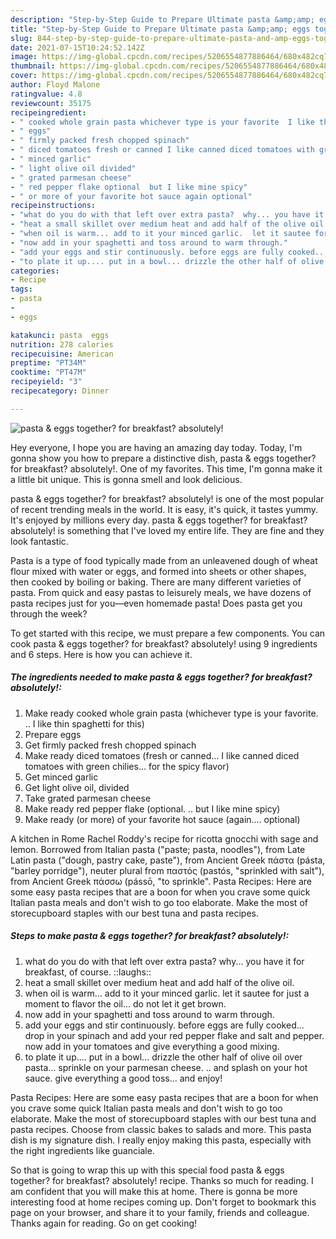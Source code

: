 ```yaml
---
description: "Step-by-Step Guide to Prepare Ultimate pasta &amp;amp; eggs together? for breakfast? absolutely!"
title: "Step-by-Step Guide to Prepare Ultimate pasta &amp;amp; eggs together? for breakfast? absolutely!"
slug: 844-step-by-step-guide-to-prepare-ultimate-pasta-and-amp-eggs-together-for-breakfast-absolutely
date: 2021-07-15T10:24:52.142Z
image: https://img-global.cpcdn.com/recipes/5206554877886464/680x482cq70/pasta-eggs-together-for-breakfast-absolutely-recipe-main-photo.jpg
thumbnail: https://img-global.cpcdn.com/recipes/5206554877886464/680x482cq70/pasta-eggs-together-for-breakfast-absolutely-recipe-main-photo.jpg
cover: https://img-global.cpcdn.com/recipes/5206554877886464/680x482cq70/pasta-eggs-together-for-breakfast-absolutely-recipe-main-photo.jpg
author: Floyd Malone
ratingvalue: 4.8
reviewcount: 35175
recipeingredient:
- " cooked whole grain pasta whichever type is your favorite  I like thin spaghetti for this"
- " eggs"
- " firmly packed fresh chopped spinach"
- " diced tomatoes fresh or canned I like canned diced tomatoes with green chilies for the spicy flavor"
- " minced garlic"
- " light olive oil divided"
- " grated parmesan cheese"
- " red pepper flake optional  but I like mine spicy"
- " or more of your favorite hot sauce again optional"
recipeinstructions:
- "what do you do with that left over extra pasta?  why... you have it for breakfast, of course.  ::laughs::"
- "heat a small skillet over medium heat and add half of the olive oil."
- "when oil is warm... add to it your minced garlic.  let it sautee for just a moment to flavor the oil... do not let it get brown."
- "now add in your spaghetti and toss around to warm through."
- "add your eggs and stir continuously. before eggs are fully cooked... drop in  your spinach and add your red pepper flake and salt and pepper. now add in your tomatoes and give everything a good mixing."
- "to plate it up.... put in a bowl... drizzle the other half of olive oil over pasta... sprinkle on your parmesan cheese. .. and splash on your hot sauce.  give everything a good toss... and enjoy!"
categories:
- Recipe
tags:
- pasta
- 
- eggs

katakunci: pasta  eggs 
nutrition: 278 calories
recipecuisine: American
preptime: "PT34M"
cooktime: "PT47M"
recipeyield: "3"
recipecategory: Dinner

---
```



![pasta &amp; eggs together? for breakfast? absolutely!](https://img-global.cpcdn.com/recipes/5206554877886464/680x482cq70/pasta-eggs-together-for-breakfast-absolutely-recipe-main-photo.jpg)

Hey everyone, I hope you are having an amazing day today. Today, I'm gonna show you how to prepare a distinctive dish, pasta &amp; eggs together? for breakfast? absolutely!. One of my favorites. This time, I'm gonna make it a little bit unique. This is gonna smell and look delicious.

pasta &amp; eggs together? for breakfast? absolutely! is one of the most popular of recent trending meals in the world. It is easy, it's quick, it tastes yummy. It's enjoyed by millions every day. pasta &amp; eggs together? for breakfast? absolutely! is something that I've loved my entire life. They are fine and they look fantastic.

Pasta is a type of food typically made from an unleavened dough of wheat flour mixed with water or eggs, and formed into sheets or other shapes, then cooked by boiling or baking. There are many different varieties of pasta. From quick and easy pastas to leisurely meals, we have dozens of pasta recipes just for you—even homemade pasta! Does pasta get you through the week?


To get started with this recipe, we must prepare a few components. You can cook pasta &amp; eggs together? for breakfast? absolutely! using 9 ingredients and 6 steps. Here is how you can achieve it.

<!--inarticleads1-->

##### The ingredients needed to make pasta &amp; eggs together? for breakfast? absolutely!:

1. Make ready  cooked whole grain pasta (whichever type is your favorite. .. I like thin spaghetti for this)
1. Prepare  eggs
1. Get  firmly packed fresh chopped spinach
1. Make ready  diced tomatoes (fresh or canned... I like canned diced tomatoes with green chilies... for the spicy flavor)
1. Get  minced garlic
1. Get  light olive oil, divided
1. Take  grated parmesan cheese
1. Make ready  red pepper flake (optional. .. but I like mine spicy)
1. Make ready  (or more) of your favorite hot sauce (again.... optional)


A kitchen in Rome Rachel Roddy&#39;s recipe for ricotta gnocchi with sage and lemon. Borrowed from Italian pasta (&#34;paste; pasta, noodles&#34;), from Late Latin pasta (&#34;dough, pastry cake, paste&#34;), from Ancient Greek πάστα (pásta, &#34;barley porridge&#34;), neuter plural from παστός (pastós, &#34;sprinkled with salt&#34;), from Ancient Greek πάσσω (pássō, &#34;to sprinkle&#34;. Pasta Recipes: Here are some easy pasta recipes that are a boon for when you crave some quick Italian pasta meals and don&#39;t wish to go too elaborate. Make the most of storecupboard staples with our best tuna and pasta recipes. 

<!--inarticleads2-->

##### Steps to make pasta &amp; eggs together? for breakfast? absolutely!:

1. what do you do with that left over extra pasta?  why... you have it for breakfast, of course.  ::laughs::
1. heat a small skillet over medium heat and add half of the olive oil.
1. when oil is warm... add to it your minced garlic.  let it sautee for just a moment to flavor the oil... do not let it get brown.
1. now add in your spaghetti and toss around to warm through.
1. add your eggs and stir continuously. before eggs are fully cooked... drop in  your spinach and add your red pepper flake and salt and pepper. now add in your tomatoes and give everything a good mixing.
1. to plate it up.... put in a bowl... drizzle the other half of olive oil over pasta... sprinkle on your parmesan cheese. .. and splash on your hot sauce.  give everything a good toss... and enjoy!


Pasta Recipes: Here are some easy pasta recipes that are a boon for when you crave some quick Italian pasta meals and don&#39;t wish to go too elaborate. Make the most of storecupboard staples with our best tuna and pasta recipes. Choose from classic bakes to salads and more. This pasta dish is my signature dish. I really enjoy making this pasta, especially with the right ingredients like guanciale. 

So that is going to wrap this up with this special food pasta &amp; eggs together? for breakfast? absolutely! recipe. Thanks so much for reading. I am confident that you will make this at home. There is gonna be more interesting food at home recipes coming up. Don't forget to bookmark this page on your browser, and share it to your family, friends and colleague. Thanks again for reading. Go on get cooking!
